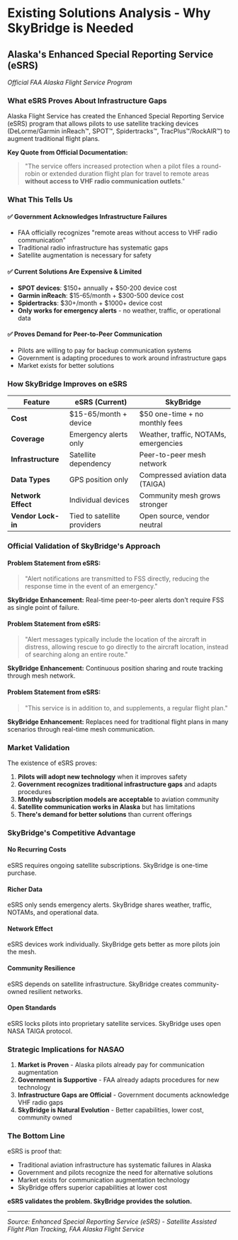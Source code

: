 # Existing Solutions Analysis - Why SkyBridge is Needed

## Alaska's Enhanced Special Reporting Service (eSRS)
*Official FAA Alaska Flight Service Program*

### What eSRS Proves About Infrastructure Gaps

Alaska Flight Service has created the Enhanced Special Reporting Service (eSRS) program that allows pilots to use satellite tracking devices (DeLorme/Garmin inReach™, SPOT™, Spidertracks™, TracPlus™/RockAIR™) to augment traditional flight plans.

**Key Quote from Official Documentation:**
> "The service offers increased protection when a pilot files a round-robin or extended duration flight plan for travel to remote areas **without access to VHF radio communication outlets**."

### What This Tells Us

#### ✅ **Government Acknowledges Infrastructure Failures**
- FAA officially recognizes "remote areas without access to VHF radio communication"
- Traditional radio infrastructure has systematic gaps
- Satellite augmentation is necessary for safety

#### ✅ **Current Solutions Are Expensive & Limited**
- **SPOT devices**: $150+ annually + $50-200 device cost
- **Garmin inReach**: $15-65/month + $300-500 device cost  
- **Spidertracks**: $30+/month + $1000+ device cost
- **Only works for emergency alerts** - no weather, traffic, or operational data

#### ✅ **Proves Demand for Peer-to-Peer Communication**
- Pilots are willing to pay for backup communication systems
- Government is adapting procedures to work around infrastructure gaps
- Market exists for better solutions

### How SkyBridge Improves on eSRS

| Feature | eSRS (Current) | SkyBridge |
|---------|---------------|-----------|
| **Cost** | $15-65/month + device | $50 one-time + no monthly fees |
| **Coverage** | Emergency alerts only | Weather, traffic, NOTAMs, emergencies |
| **Infrastructure** | Satellite dependency | Peer-to-peer mesh network |
| **Data Types** | GPS position only | Compressed aviation data (TAIGA) |
| **Network Effect** | Individual devices | Community mesh grows stronger |
| **Vendor Lock-in** | Tied to satellite providers | Open source, vendor neutral |

### Official Validation of SkyBridge's Approach

#### **Problem Statement from eSRS:**
> "Alert notifications are transmitted to FSS directly, reducing the response time in the event of an emergency."

**SkyBridge Enhancement:** Real-time peer-to-peer alerts don't require FSS as single point of failure.

#### **Problem Statement from eSRS:**
> "Alert messages typically include the location of the aircraft in distress, allowing rescue to go directly to the aircraft location, instead of searching along an entire route."

**SkyBridge Enhancement:** Continuous position sharing and route tracking through mesh network.

#### **Problem Statement from eSRS:**
> "This service is in addition to, and supplements, a regular flight plan."

**SkyBridge Enhancement:** Replaces need for traditional flight plans in many scenarios through real-time mesh communication.

### Market Validation

The existence of eSRS proves:

1. **Pilots will adopt new technology** when it improves safety
2. **Government recognizes traditional infrastructure gaps** and adapts procedures
3. **Monthly subscription models are acceptable** to aviation community
4. **Satellite communication works in Alaska** but has limitations
5. **There's demand for better solutions** than current offerings

### SkyBridge's Competitive Advantage

#### **No Recurring Costs**
eSRS requires ongoing satellite subscriptions. SkyBridge is one-time purchase.

#### **Richer Data**
eSRS only sends emergency alerts. SkyBridge shares weather, traffic, NOTAMs, and operational data.

#### **Network Effect**
eSRS devices work individually. SkyBridge gets better as more pilots join the mesh.

#### **Community Resilience**
eSRS depends on satellite infrastructure. SkyBridge creates community-owned resilient networks.

#### **Open Standards**
eSRS locks pilots into proprietary satellite services. SkyBridge uses open NASA TAIGA protocol.

### Strategic Implications for NASAO

1. **Market is Proven** - Alaska pilots already pay for communication augmentation
2. **Government is Supportive** - FAA already adapts procedures for new technology
3. **Infrastructure Gaps are Official** - Government documents acknowledge VHF radio gaps
4. **SkyBridge is Natural Evolution** - Better capabilities, lower cost, community owned

### The Bottom Line

eSRS is proof that:
- Traditional aviation infrastructure has systematic failures in Alaska
- Government and pilots recognize the need for alternative solutions
- Market exists for communication augmentation technology
- SkyBridge offers superior capabilities at lower cost

**eSRS validates the problem. SkyBridge provides the solution.**

---

*Source: Enhanced Special Reporting Service (eSRS) - Satellite Assisted Flight Plan Tracking, FAA Alaska Flight Service*
